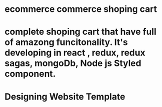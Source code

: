 # ecommerce commerce shoping cart 
# complete shoping cart that have full of amazong funcitonality. It's developing in react , redux, redux sagas, mongoDb, Node js Styled component.
# Designing Website Template  
